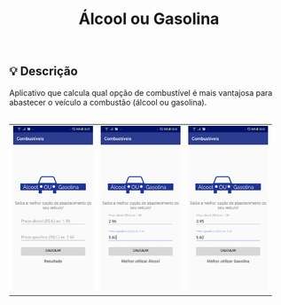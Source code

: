 <div align = "center">
    <h1> Álcool ou Gasolina </h1>
</div>
<br>

<div>
<h2> 💡 Descrição </h2>
Aplicativo que calcula qual opção de combustível é mais vantajosa para abastecer o veículo 
a combustão (álcool ou gasolina).
</div>
<br>

| | | |
|:-------------------------:|:-------------------------:|:-------------------------:|
|<img height="300" alt="tela inicial" src="./screenshots/fuel1.jpeg"> | <img height="300" alt="Melhor utilizar Álcool" src="./screenshots/fuel2.jpeg">|<img height="300" alt="Melhor utilizar Gasolina" src="./screenshots/fuel3.jpeg">|
<br>


